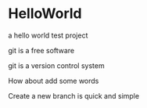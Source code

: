 # HelloWorld
a hello world test project

git is a free software

git is a version control system

How about add some words

Create a new branch is quick and simple

